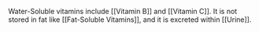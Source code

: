 Water-Soluble vitamins include [[Vitamin B]] and [[Vitamin C]]. It is not stored in fat like [[Fat-Soluble Vitamins]], and it is excreted within [[Urine]].